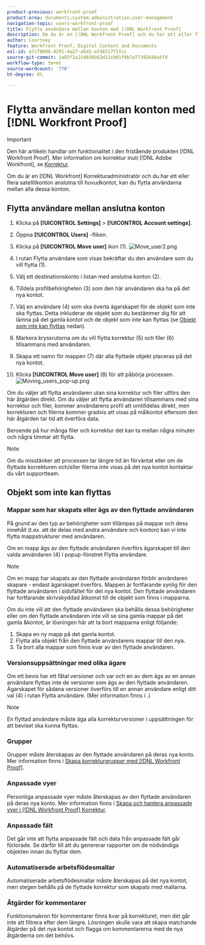 ```yaml
---
product-previous: workfront-proof
product-area: documents;system-administration;user-management
navigation-topic: users-workfront-proof
title: Flytta användare mellan konton med [!DNL Workfront Proof]
description: Om du är en [!DNL Workfront Proof] och du har ett eller flera satellitkonton anslutna till huvudkontot, kan du flytta användarna mellan alla dessa konton.
author: Courtney
feature: Workfront Proof, Digital Content and Documents
exl-id: a7cf8086-8291-4a27-abd1-afd8217f1fcc
source-git-commit: 1a85f2a214036b62d13cb01f0b7a77392648a5fd
workflow-type: tm+mt
source-wordcount: '770'
ht-degree: 0%

---
```


# Flytta användare mellan konton med [!DNL Workfront Proof]

>[!IMPORTANT]
>
>Den här artikeln handlar om funktionalitet i den fristående produkten [!DNL Workfront Proof]. Mer information om korrektur inuti [!DNL Adobe Workfront], se [Korrektur](../../../review-and-approve-work/proofing/proofing.md).

Om du är en [!DNL Workfront] Korrekturadministratör och du har ett eller flera satellitkonton anslutna till huvudkontot, kan du flytta användarna mellan alla dessa konton.

## Flytta användare mellan anslutna konton

1. Klicka på **[!UICONTROL Settings]** > **[!UICONTROL Account settings]**.

1. Öppna **[!UICONTROL Users]** -fliken.
1. Klicka på **[!UICONTROL Move user]** ikon (1). ![Move_user2.png](assets/move-user2-350x95.png)

1. I rutan Flytta användare som visas bekräftar du den användare som du vill flytta (1).
1. Välj ett destinationskonto i listan med anslutna konton (2).
1. Tilldela profilbehörigheten (3) som den här användaren ska ha på det nya kontot.
1. Välj en användare (4) som ska överta ägarskapet för de objekt som inte ska flyttas.
Detta inkluderar de objekt som du bestämmer dig för att lämna på det gamla kontot och de objekt som inte kan flyttas (se [Objekt som inte kan flyttas](https://support.workfront.com/knowledge/articles/115004087708/en-us?brand_id=662728&amp;return_to=%2Fhc%2Fen-us%2Farticles%2F115004087708#Items-that-can&#39;t-be-moved) nedan).

1. Markera kryssrutorna om du vill flytta korrektur (5) och filer (6) tillsammans med användaren.
1. Skapa ett namn för mappen (7) där alla flyttade objekt placeras på det nya kontot.
1. Klicka **[!UICONTROL Move user]** (8) för att påbörja processen.
   ![Moving_users_pop-up.png](assets/moving-users-pop-up-350x380.png)

Om du väljer att flytta användaren utan sina korrektur och filer utförs den här åtgärden direkt. Om du väljer att flytta användaren tillsammans med sina korrektur och filer, kommer användarens profil att omtilldelas direkt, men korrekturen och filerna kommer gradvis att visas på målkontot eftersom den här åtgärden tar tid att överföra data.

Beroende på hur många filer och korrektur det kan ta mellan några minuter och några timmar att flytta.

>[!NOTE]
>
>Om du misstänker att processen tar längre tid än förväntat eller om de flyttade korrekturen och/eller filerna inte visas på det nya kontot kontaktar du vårt supportteam.

## Objekt som inte kan flyttas

### Mappar som har skapats eller ägs av den flyttade användaren

På grund av den typ av behörigheter som tillämpas på mappar och dess innehåll (t.ex. att de delas med andra användare och konton) kan vi inte flytta mappstrukturer med användaren.

Om en mapp ägs av den flyttade användaren överförs ägarskapet till den valda användaren (4) i popup-fönstret Flytta användare.

>[!NOTE]
>
>Om en mapp har skapats av den flyttade användaren förblir användaren skapare - endast ägarskapet överförs. Mappen är fortfarande synlig för den flyttade användaren i sidofältet för det nya kontot. Den flyttade användaren har fortfarande skrivskyddad åtkomst till de objekt som finns i mapparna.

Om du inte vill att den flyttade användaren ska behålla dessa behörigheter eller om den flyttade användaren inte vill se sina gamla mappar på det gamla &amp;kontot, är lösningen här att ta bort mapparna enligt följande:

1. Skapa en ny mapp på det gamla kontot.
1. Flytta alla objekt från den flyttade användarens mappar till den nya.
1. Ta bort alla mappar som finns kvar av den flyttade användaren.

### Versionsuppsättningar med olika ägare

Om ett bevis har ett fåtal versioner och var och en av dem ägs av en annan användare flyttas inte de versioner som ägs av den flyttade användaren. Ägarskapet för sådana versioner överförs till en annan användare enligt ditt val (4) i rutan Flytta användare. (Mer information finns i .)

>[!NOTE]
>
>En flyttad användare måste äga alla korrekturversioner i uppsättningen för att beviset ska kunna flyttas.

### Grupper

Grupper måste återskapas av den flyttade användaren på deras nya konto. Mer information finns i [Skapa korrekturgrupper med [!DNL Workfront Proof]](../../../workfront-proof/wp-mnguserscontacts/groups/create-proofing-groups.md).

### Anpassade vyer

Personliga anpassade vyer måste återskapas av den flyttade användaren på deras nya konto. Mer information finns i [Skapa och hantera anpassade vyer i [!DNL Workfront Proof] Korrektur](../../../workfront-proof/wp-work-proofsfiles/manage-your-work/create-and-manage-custom-views.md).

### Anpassade fält

Det går inte att flytta anpassade fält och data från anpassade fält går förlorade. Se därför till att du genererar rapporter om de nödvändiga objekten innan du flyttar dem.

### Automatiserade arbetsflödesmallar

Automatiserade arbetsflödesmallar måste återskapas på det nya kontot, men stegen behålls på de flyttade korrektur som skapats med mallarna.

### Åtgärder för kommentarer

Funktionsmakron för kommentarer finns kvar på korrekturet, men det går inte att filtrera efter dem längre. Lösningen skulle vara att skapa matchande åtgärder på det nya kontot och flagga om kommentarerna med de nya åtgärderna om det behövs.

